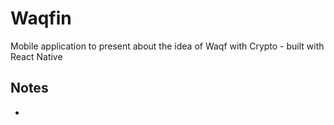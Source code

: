 # Waqfin
Mobile application to present about the idea of Waqf with Crypto - built with React Native

## Notes
- 